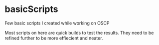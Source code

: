 # basicScripts
Few basic scripts I created while working on OSCP

Most scripts on here are quick builds to test the results. They need to be refined further to be more effiecient and neater.
